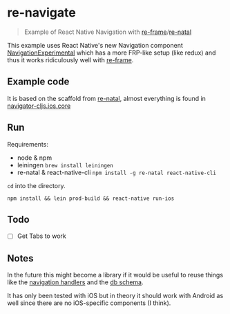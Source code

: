 # re-navigate
> Example of React Native Navigation with [re-frame](https://github.com/Day8/re-frame)/[re-natal](https://github.com/drapanjanas/re-natal/)

This example uses React Native's new Navigation component [NavigationExperimental](https://github.com/ericvicenti/navigation-rfc) which has a more FRP-like setup (like redux) and thus it works ridiculously well with [re-frame](https://github.com/Day8/re-frame).

## Example code

It is based on the scaffold from [re-natal](https://github.com/drapanjanas/re-natal/), almost everything is found in [navigator-cljs.ios.core](src/navigator_cljs/ios/core.cljs)

## Run

Requirements: 
- node & npm
- leiningen `brew install leiningen`
- re-natal & react-native-cli `npm install -g re-natal react-native-cli` 

`cd` into the directory.

```
npm install && lein prod-build && react-native run-ios
```

## Todo

 - [ ] Get Tabs to work


## Notes

In the future this might become a library if it would be useful to reuse things like the [navigation handlers](src/navigator_cljs/handlers.cljs#L40-L62) and the [db schema](src/navigator_cljs/db.cljs#L5-L15).

It has only been tested with iOS but in theory it should work with Android as well since there are no iOS-specific components (I think).
